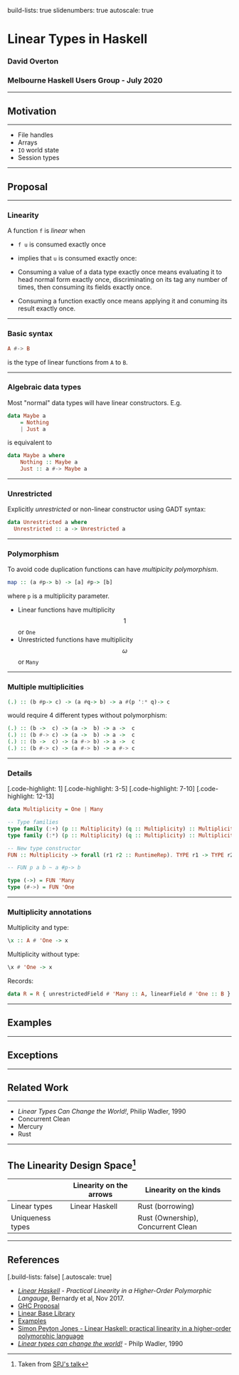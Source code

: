 build-lists: true
slidenumbers: true
autoscale: true

# Linear Types in Haskell

### David Overton
### Melbourne Haskell Users Group - July 2020

---

## Motivation

---

* File handles
* Arrays
* `IO` world state
* Session types

---

## Proposal

---

### Linearity

A function `f` is _linear_ when
- `f u` is consumed exactly once
- implies that `u` is consumed exactly once:

- Consuming a value of a data type exactly once means evaluating it to head normal form exactly once, discriminating on its tag any number of times, then consuming its fields exactly once.
- Consuming a function exactly once means applying it and conuming its result exactly once.

---

### Basic syntax

```haskell
A #-> B
```
is the type of linear functions from `A` to `B`.

---

### Algebraic data types

Most "normal" data types will have linear constructors. E.g.

```haskell
data Maybe a
    = Nothing
    | Just a
```
is equivalent to

```haskell
data Maybe a where
    Nothing :: Maybe a
    Just :: a #-> Maybe a
```

---

### Unrestricted

Explicitly _unrestricted_ or non-linear constructor using GADT syntax:

```haskell
data Unrestricted a where
  Unrestricted :: a -> Unrestricted a
```

---

### Polymorphism

To avoid code duplication functions can have _multipicity polymorphism_.

```haskell
map :: (a #p-> b) -> [a] #p-> [b]
```

where `p` is a multiplicity parameter.

- Linear functions have multiplicity $$1$$ or `One`
- Unrestricted functions have multiplicity $$\omega$$ or `Many`

---

### Multiple multiplicities

```haskell
(.) :: (b #p-> c) -> (a #q-> b) -> a #(p ':* q)-> c
```
would require 4 different types without polymorphism:

```haskell
(.) :: (b ->  c) -> (a ->  b) -> a ->  c
(.) :: (b #-> c) -> (a ->  b) -> a ->  c
(.) :: (b ->  c) -> (a #-> b) -> a ->  c
(.) :: (b #-> c) -> (a #-> b) -> a #-> c
```

---

### Details

[.code-highlight: 1]
[.code-highlight: 3-5]
[.code-highlight: 7-10]
[.code-highlight: 12-13]
```haskell
data Multiplicity = One | Many

-- Type families
type family (:+) (p :: Multiplicity) (q :: Multiplicity) :: Multiplicity
type family (:*) (p :: Multiplicity) (q :: Multiplicity) :: Multiplicity

-- New type constructor
FUN :: Multiplicity -> forall (r1 r2 :: RuntimeRep). TYPE r1 -> TYPE r2

-- FUN p a b ~ a #p-> b

type (->) = FUN 'Many
type (#->) = FUN 'One
```

---

### Multiplicity annotations

Multiplicity and type:

```haskell
\x :: A # 'One -> x
```

Multiplicity without type:

```haskell
\x # 'One -> x
```

Records:

```haskell
data R = R { unrestrictedField # 'Many :: A, linearField # 'One :: B }
```

---

## Examples

---

## Exceptions

---

## Related Work

---

- *Linear Types Can Change the World!*, Philip Wadler, 1990
- Concurrent Clean
- Mercury
- Rust

---

## The Linearity Design Space[^1]

|  | Linearity on the arrows | Linearity on the kinds |
| --- | --- | --- |
| Linear types | Linear Haskell | Rust (borrowing) |
| Uniqueness types | | Rust (Ownership), Concurrent Clean |

[^1]: Taken from [SPJ's talk](https://youtu.be/t0mhvd3-60Y)

---

## References

[.build-lists: false]
[.autoscale: true]
- *[Linear Haskell](https://arxiv.org/pdf/1710.09756.pdf) - Practical Linearity in a Higher-Order Polymorphic Langauge*, Bernardy et al, Nov 2017.
- [GHC Proposal](https://github.com/ghc-proposals/ghc-proposals/blob/master/proposals/0111-linear-types.rst)
- [Linear Base Library](https://github.com/tweag/linear-base)
- [Examples](https://gitlab.haskell.org/ghc/ghc/-/wikis/linear-types/examples)
- [Simon Peyton Jones - Linear Haskell: practical linearity in a higher-order polymorphic language](https://youtu.be/t0mhvd3-60Y)
- *[Linear types can change the world!](https://pdfs.semanticscholar.org/24c8/50390fba27fc6f3241cb34ce7bc6f3765627.pdf)* - Philp Wadler, 1990